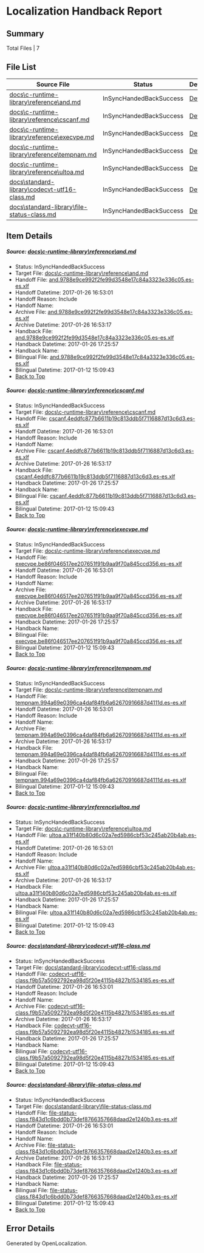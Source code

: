 # <a name='report-top'></a> Localization Handback Report

## Summary
 Total Files | 7

## File List
 Source File | Status | Details 
 ----------- | ------ | ------- 
 [docs\c-runtime-library\reference\and.md](https://github.com/openlocalizationtestorg/cpp-docs/blob/3168772cbb7e8127523bc2fc2da5cc9b4f59beb8/docs/c-runtime-library/reference/and.md) | InSyncHandedBackSuccess | [Details](#ce7cd9078015c38d83f574699908f1b2b7a9ede52512)
 [docs\c-runtime-library\reference\cscanf.md](https://github.com/openlocalizationtestorg/cpp-docs/blob/3168772cbb7e8127523bc2fc2da5cc9b4f59beb8/docs/c-runtime-library/reference/cscanf.md) | InSyncHandedBackSuccess | [Details](#2e9fb43a6da4ffe556fb1e217cb583e69095d0092622)
 [docs\c-runtime-library\reference\execvpe.md](https://github.com/openlocalizationtestorg/cpp-docs/blob/3168772cbb7e8127523bc2fc2da5cc9b4f59beb8/docs/c-runtime-library/reference/execvpe.md) | InSyncHandedBackSuccess | [Details](#634cbaeba1610c7f656185ff159e3a03dcce3cf42657)
 [docs\c-runtime-library\reference\tempnam.md](https://github.com/openlocalizationtestorg/cpp-docs/blob/3168772cbb7e8127523bc2fc2da5cc9b4f59beb8/docs/c-runtime-library/reference/tempnam.md) | InSyncHandedBackSuccess | [Details](#fe877564ca417090633c66c86d03318fbe73838b3167)
 [docs\c-runtime-library\reference\ultoa.md](https://github.com/openlocalizationtestorg/cpp-docs/blob/3168772cbb7e8127523bc2fc2da5cc9b4f59beb8/docs/c-runtime-library/reference/ultoa.md) | InSyncHandedBackSuccess | [Details](#f2a21f767b8315b2f419e26dce1c2e02ef5631fa3184)
 [docs\standard-library\codecvt-utf16-class.md](https://github.com/openlocalizationtestorg/cpp-docs/blob/5187996fc377bca8633360082d07f7ec8a68ee57/docs/standard-library/codecvt-utf16-class.md) | InSyncHandedBackSuccess | [Details](#8ee859512a6b4a3050eec6f91d4b3c8449cf918a12602)
 [docs\standard-library\file-status-class.md](https://github.com/openlocalizationtestorg/cpp-docs/blob/85c900f2263ae1c1089478badc85388e3b5e8548/docs/standard-library/file-status-class.md) | InSyncHandedBackSuccess | [Details](#b6418446418b16233cea45440510cafb372dc2fd12702)

## Item Details
##### <a name='ce7cd9078015c38d83f574699908f1b2b7a9ede52512'></a> Source: [docs\c-runtime-library\reference\and.md](https://github.com/openlocalizationtestorg/cpp-docs/blob/3168772cbb7e8127523bc2fc2da5cc9b4f59beb8/docs/c-runtime-library/reference/and.md)
* Status: InSyncHandedBackSuccess
* Target File: [docs\c-runtime-library\reference\and.md](https://github.com/OpenLocalizationTestOrg/cpp-docs.es-es/blob/44f8273232d72a2cffbae9b424b6e3020d36069d/docs/c-runtime-library/reference/and.md)
* Handoff File: [and.9788e9ce992f2fe99d3548e17c84a3323e336c05.es-es.xlf](https://github.com/OpenLocalizationTestOrg/cpp-docs.handoff/blob/9b7546ba3e9f2666d84bb95e3958def3d2f821dc/ol-handoff/OpenLocalizationTestOrg/cpp-docs.es-es/master/mt/and.9788e9ce992f2fe99d3548e17c84a3323e336c05.es-es.xlf)
* Handoff Datetime: 2017-01-26 16:53:01
* Handoff Reason: Include
* Handoff Name: 
* Archive File: [and.9788e9ce992f2fe99d3548e17c84a3323e336c05.es-es.xlf](https://github.com/OpenLocalizationTestOrg/cpp-docs.handoff/blob/7c51b26d656cd591cee2b5f0c907de707fde6351/ol-archive/OpenLocalizationTestOrg/cpp-docs.es-es/master/mt/and.9788e9ce992f2fe99d3548e17c84a3323e336c05.es-es.xlf)
* Archive Datetime: 2017-01-26 16:53:17
* Handback File: [and.9788e9ce992f2fe99d3548e17c84a3323e336c05.es-es.xlf](https://github.com/OpenLocalizationTestOrg/cpp-docs.handback/blob/2369a397cc34ee46300694f6ea8a4c5d4e561771/ol-handback/OpenLocalizationTestOrg/cpp-docs.es-es/master/mt/and.9788e9ce992f2fe99d3548e17c84a3323e336c05.es-es.xlf)
* Handback Datetime: 2017-01-26 17:25:57
* Handback Name: 
* Bilingual File: [and.9788e9ce992f2fe99d3548e17c84a3323e336c05.es-es.xlf](https://github.com/OpenLocalizationTestOrg/cpp-docs.handback/blob/489978880662672605d79496821f73f9c660482a/ol-handback/OpenLocalizationTestOrg/cpp-docs.es-es/master/mt/and.9788e9ce992f2fe99d3548e17c84a3323e336c05.es-es.xlf)
* Bilingual Datetime: 2017-01-12 15:09:43
* [Back to Top](#report-top)

##### <a name='2e9fb43a6da4ffe556fb1e217cb583e69095d0092622'></a> Source: [docs\c-runtime-library\reference\cscanf.md](https://github.com/openlocalizationtestorg/cpp-docs/blob/3168772cbb7e8127523bc2fc2da5cc9b4f59beb8/docs/c-runtime-library/reference/cscanf.md)
* Status: InSyncHandedBackSuccess
* Target File: [docs\c-runtime-library\reference\cscanf.md](https://github.com/OpenLocalizationTestOrg/cpp-docs.es-es/blob/44f8273232d72a2cffbae9b424b6e3020d36069d/docs/c-runtime-library/reference/cscanf.md)
* Handoff File: [cscanf.4eddfc877b6611b19c813ddb5f7116887d13c6d3.es-es.xlf](https://github.com/OpenLocalizationTestOrg/cpp-docs.handoff/blob/9b7546ba3e9f2666d84bb95e3958def3d2f821dc/ol-handoff/OpenLocalizationTestOrg/cpp-docs.es-es/master/mt/cscanf.4eddfc877b6611b19c813ddb5f7116887d13c6d3.es-es.xlf)
* Handoff Datetime: 2017-01-26 16:53:01
* Handoff Reason: Include
* Handoff Name: 
* Archive File: [cscanf.4eddfc877b6611b19c813ddb5f7116887d13c6d3.es-es.xlf](https://github.com/OpenLocalizationTestOrg/cpp-docs.handoff/blob/7c51b26d656cd591cee2b5f0c907de707fde6351/ol-archive/OpenLocalizationTestOrg/cpp-docs.es-es/master/mt/cscanf.4eddfc877b6611b19c813ddb5f7116887d13c6d3.es-es.xlf)
* Archive Datetime: 2017-01-26 16:53:17
* Handback File: [cscanf.4eddfc877b6611b19c813ddb5f7116887d13c6d3.es-es.xlf](https://github.com/OpenLocalizationTestOrg/cpp-docs.handback/blob/2369a397cc34ee46300694f6ea8a4c5d4e561771/ol-handback/OpenLocalizationTestOrg/cpp-docs.es-es/master/mt/cscanf.4eddfc877b6611b19c813ddb5f7116887d13c6d3.es-es.xlf)
* Handback Datetime: 2017-01-26 17:25:57
* Handback Name: 
* Bilingual File: [cscanf.4eddfc877b6611b19c813ddb5f7116887d13c6d3.es-es.xlf](https://github.com/OpenLocalizationTestOrg/cpp-docs.handback/blob/489978880662672605d79496821f73f9c660482a/ol-handback/OpenLocalizationTestOrg/cpp-docs.es-es/master/mt/cscanf.4eddfc877b6611b19c813ddb5f7116887d13c6d3.es-es.xlf)
* Bilingual Datetime: 2017-01-12 15:09:43
* [Back to Top](#report-top)

##### <a name='634cbaeba1610c7f656185ff159e3a03dcce3cf42657'></a> Source: [docs\c-runtime-library\reference\execvpe.md](https://github.com/openlocalizationtestorg/cpp-docs/blob/3168772cbb7e8127523bc2fc2da5cc9b4f59beb8/docs/c-runtime-library/reference/execvpe.md)
* Status: InSyncHandedBackSuccess
* Target File: [docs\c-runtime-library\reference\execvpe.md](https://github.com/OpenLocalizationTestOrg/cpp-docs.es-es/blob/44f8273232d72a2cffbae9b424b6e3020d36069d/docs/c-runtime-library/reference/execvpe.md)
* Handoff File: [execvpe.be86f046517ee207651f91b9aa9f70a845ccd356.es-es.xlf](https://github.com/OpenLocalizationTestOrg/cpp-docs.handoff/blob/9b7546ba3e9f2666d84bb95e3958def3d2f821dc/ol-handoff/OpenLocalizationTestOrg/cpp-docs.es-es/master/mt/execvpe.be86f046517ee207651f91b9aa9f70a845ccd356.es-es.xlf)
* Handoff Datetime: 2017-01-26 16:53:01
* Handoff Reason: Include
* Handoff Name: 
* Archive File: [execvpe.be86f046517ee207651f91b9aa9f70a845ccd356.es-es.xlf](https://github.com/OpenLocalizationTestOrg/cpp-docs.handoff/blob/7c51b26d656cd591cee2b5f0c907de707fde6351/ol-archive/OpenLocalizationTestOrg/cpp-docs.es-es/master/mt/execvpe.be86f046517ee207651f91b9aa9f70a845ccd356.es-es.xlf)
* Archive Datetime: 2017-01-26 16:53:17
* Handback File: [execvpe.be86f046517ee207651f91b9aa9f70a845ccd356.es-es.xlf](https://github.com/OpenLocalizationTestOrg/cpp-docs.handback/blob/2369a397cc34ee46300694f6ea8a4c5d4e561771/ol-handback/OpenLocalizationTestOrg/cpp-docs.es-es/master/mt/execvpe.be86f046517ee207651f91b9aa9f70a845ccd356.es-es.xlf)
* Handback Datetime: 2017-01-26 17:25:57
* Handback Name: 
* Bilingual File: [execvpe.be86f046517ee207651f91b9aa9f70a845ccd356.es-es.xlf](https://github.com/OpenLocalizationTestOrg/cpp-docs.handback/blob/489978880662672605d79496821f73f9c660482a/ol-handback/OpenLocalizationTestOrg/cpp-docs.es-es/master/mt/execvpe.be86f046517ee207651f91b9aa9f70a845ccd356.es-es.xlf)
* Bilingual Datetime: 2017-01-12 15:09:43
* [Back to Top](#report-top)

##### <a name='fe877564ca417090633c66c86d03318fbe73838b3167'></a> Source: [docs\c-runtime-library\reference\tempnam.md](https://github.com/openlocalizationtestorg/cpp-docs/blob/3168772cbb7e8127523bc2fc2da5cc9b4f59beb8/docs/c-runtime-library/reference/tempnam.md)
* Status: InSyncHandedBackSuccess
* Target File: [docs\c-runtime-library\reference\tempnam.md](https://github.com/OpenLocalizationTestOrg/cpp-docs.es-es/blob/44f8273232d72a2cffbae9b424b6e3020d36069d/docs/c-runtime-library/reference/tempnam.md)
* Handoff File: [tempnam.994a69e0396ca4daf84fb6a62670916687d4111d.es-es.xlf](https://github.com/OpenLocalizationTestOrg/cpp-docs.handoff/blob/9b7546ba3e9f2666d84bb95e3958def3d2f821dc/ol-handoff/OpenLocalizationTestOrg/cpp-docs.es-es/master/mt/tempnam.994a69e0396ca4daf84fb6a62670916687d4111d.es-es.xlf)
* Handoff Datetime: 2017-01-26 16:53:01
* Handoff Reason: Include
* Handoff Name: 
* Archive File: [tempnam.994a69e0396ca4daf84fb6a62670916687d4111d.es-es.xlf](https://github.com/OpenLocalizationTestOrg/cpp-docs.handoff/blob/7c51b26d656cd591cee2b5f0c907de707fde6351/ol-archive/OpenLocalizationTestOrg/cpp-docs.es-es/master/mt/tempnam.994a69e0396ca4daf84fb6a62670916687d4111d.es-es.xlf)
* Archive Datetime: 2017-01-26 16:53:17
* Handback File: [tempnam.994a69e0396ca4daf84fb6a62670916687d4111d.es-es.xlf](https://github.com/OpenLocalizationTestOrg/cpp-docs.handback/blob/2369a397cc34ee46300694f6ea8a4c5d4e561771/ol-handback/OpenLocalizationTestOrg/cpp-docs.es-es/master/mt/tempnam.994a69e0396ca4daf84fb6a62670916687d4111d.es-es.xlf)
* Handback Datetime: 2017-01-26 17:25:57
* Handback Name: 
* Bilingual File: [tempnam.994a69e0396ca4daf84fb6a62670916687d4111d.es-es.xlf](https://github.com/OpenLocalizationTestOrg/cpp-docs.handback/blob/489978880662672605d79496821f73f9c660482a/ol-handback/OpenLocalizationTestOrg/cpp-docs.es-es/master/mt/tempnam.994a69e0396ca4daf84fb6a62670916687d4111d.es-es.xlf)
* Bilingual Datetime: 2017-01-12 15:09:43
* [Back to Top](#report-top)

##### <a name='f2a21f767b8315b2f419e26dce1c2e02ef5631fa3184'></a> Source: [docs\c-runtime-library\reference\ultoa.md](https://github.com/openlocalizationtestorg/cpp-docs/blob/3168772cbb7e8127523bc2fc2da5cc9b4f59beb8/docs/c-runtime-library/reference/ultoa.md)
* Status: InSyncHandedBackSuccess
* Target File: [docs\c-runtime-library\reference\ultoa.md](https://github.com/OpenLocalizationTestOrg/cpp-docs.es-es/blob/44f8273232d72a2cffbae9b424b6e3020d36069d/docs/c-runtime-library/reference/ultoa.md)
* Handoff File: [ultoa.a31f140b80d6c02a7ed5986cbf53c245ab20b4ab.es-es.xlf](https://github.com/OpenLocalizationTestOrg/cpp-docs.handoff/blob/9b7546ba3e9f2666d84bb95e3958def3d2f821dc/ol-handoff/OpenLocalizationTestOrg/cpp-docs.es-es/master/mt/ultoa.a31f140b80d6c02a7ed5986cbf53c245ab20b4ab.es-es.xlf)
* Handoff Datetime: 2017-01-26 16:53:01
* Handoff Reason: Include
* Handoff Name: 
* Archive File: [ultoa.a31f140b80d6c02a7ed5986cbf53c245ab20b4ab.es-es.xlf](https://github.com/OpenLocalizationTestOrg/cpp-docs.handoff/blob/7c51b26d656cd591cee2b5f0c907de707fde6351/ol-archive/OpenLocalizationTestOrg/cpp-docs.es-es/master/mt/ultoa.a31f140b80d6c02a7ed5986cbf53c245ab20b4ab.es-es.xlf)
* Archive Datetime: 2017-01-26 16:53:17
* Handback File: [ultoa.a31f140b80d6c02a7ed5986cbf53c245ab20b4ab.es-es.xlf](https://github.com/OpenLocalizationTestOrg/cpp-docs.handback/blob/2369a397cc34ee46300694f6ea8a4c5d4e561771/ol-handback/OpenLocalizationTestOrg/cpp-docs.es-es/master/mt/ultoa.a31f140b80d6c02a7ed5986cbf53c245ab20b4ab.es-es.xlf)
* Handback Datetime: 2017-01-26 17:25:57
* Handback Name: 
* Bilingual File: [ultoa.a31f140b80d6c02a7ed5986cbf53c245ab20b4ab.es-es.xlf](https://github.com/OpenLocalizationTestOrg/cpp-docs.handback/blob/489978880662672605d79496821f73f9c660482a/ol-handback/OpenLocalizationTestOrg/cpp-docs.es-es/master/mt/ultoa.a31f140b80d6c02a7ed5986cbf53c245ab20b4ab.es-es.xlf)
* Bilingual Datetime: 2017-01-12 15:09:43
* [Back to Top](#report-top)

##### <a name='8ee859512a6b4a3050eec6f91d4b3c8449cf918a12602'></a> Source: [docs\standard-library\codecvt-utf16-class.md](https://github.com/openlocalizationtestorg/cpp-docs/blob/5187996fc377bca8633360082d07f7ec8a68ee57/docs/standard-library/codecvt-utf16-class.md)
* Status: InSyncHandedBackSuccess
* Target File: [docs\standard-library\codecvt-utf16-class.md](https://github.com/OpenLocalizationTestOrg/cpp-docs.es-es/blob/44f8273232d72a2cffbae9b424b6e3020d36069d/docs/standard-library/codecvt-utf16-class.md)
* Handoff File: [codecvt-utf16-class.f9b57a5092792ea98d5f20e4115b4827b1534185.es-es.xlf](https://github.com/OpenLocalizationTestOrg/cpp-docs.handoff/blob/9b7546ba3e9f2666d84bb95e3958def3d2f821dc/ol-handoff/OpenLocalizationTestOrg/cpp-docs.es-es/master/mt/codecvt-utf16-class.f9b57a5092792ea98d5f20e4115b4827b1534185.es-es.xlf)
* Handoff Datetime: 2017-01-26 16:53:01
* Handoff Reason: Include
* Handoff Name: 
* Archive File: [codecvt-utf16-class.f9b57a5092792ea98d5f20e4115b4827b1534185.es-es.xlf](https://github.com/OpenLocalizationTestOrg/cpp-docs.handoff/blob/7c51b26d656cd591cee2b5f0c907de707fde6351/ol-archive/OpenLocalizationTestOrg/cpp-docs.es-es/master/mt/codecvt-utf16-class.f9b57a5092792ea98d5f20e4115b4827b1534185.es-es.xlf)
* Archive Datetime: 2017-01-26 16:53:17
* Handback File: [codecvt-utf16-class.f9b57a5092792ea98d5f20e4115b4827b1534185.es-es.xlf](https://github.com/OpenLocalizationTestOrg/cpp-docs.handback/blob/2369a397cc34ee46300694f6ea8a4c5d4e561771/ol-handback/OpenLocalizationTestOrg/cpp-docs.es-es/master/mt/codecvt-utf16-class.f9b57a5092792ea98d5f20e4115b4827b1534185.es-es.xlf)
* Handback Datetime: 2017-01-26 17:25:57
* Handback Name: 
* Bilingual File: [codecvt-utf16-class.f9b57a5092792ea98d5f20e4115b4827b1534185.es-es.xlf](https://github.com/OpenLocalizationTestOrg/cpp-docs.handback/blob/489978880662672605d79496821f73f9c660482a/ol-handback/OpenLocalizationTestOrg/cpp-docs.es-es/master/mt/codecvt-utf16-class.f9b57a5092792ea98d5f20e4115b4827b1534185.es-es.xlf)
* Bilingual Datetime: 2017-01-12 15:09:43
* [Back to Top](#report-top)

##### <a name='b6418446418b16233cea45440510cafb372dc2fd12702'></a> Source: [docs\standard-library\file-status-class.md](https://github.com/openlocalizationtestorg/cpp-docs/blob/85c900f2263ae1c1089478badc85388e3b5e8548/docs/standard-library/file-status-class.md)
* Status: InSyncHandedBackSuccess
* Target File: [docs\standard-library\file-status-class.md](https://github.com/OpenLocalizationTestOrg/cpp-docs.es-es/blob/44f8273232d72a2cffbae9b424b6e3020d36069d/docs/standard-library/file-status-class.md)
* Handoff File: [file-status-class.f843d1c6bdd0b73def8766357668daad2e1240b3.es-es.xlf](https://github.com/OpenLocalizationTestOrg/cpp-docs.handoff/blob/9b7546ba3e9f2666d84bb95e3958def3d2f821dc/ol-handoff/OpenLocalizationTestOrg/cpp-docs.es-es/master/mt/file-status-class.f843d1c6bdd0b73def8766357668daad2e1240b3.es-es.xlf)
* Handoff Datetime: 2017-01-26 16:53:01
* Handoff Reason: Include
* Handoff Name: 
* Archive File: [file-status-class.f843d1c6bdd0b73def8766357668daad2e1240b3.es-es.xlf](https://github.com/OpenLocalizationTestOrg/cpp-docs.handoff/blob/7c51b26d656cd591cee2b5f0c907de707fde6351/ol-archive/OpenLocalizationTestOrg/cpp-docs.es-es/master/mt/file-status-class.f843d1c6bdd0b73def8766357668daad2e1240b3.es-es.xlf)
* Archive Datetime: 2017-01-26 16:53:17
* Handback File: [file-status-class.f843d1c6bdd0b73def8766357668daad2e1240b3.es-es.xlf](https://github.com/OpenLocalizationTestOrg/cpp-docs.handback/blob/2369a397cc34ee46300694f6ea8a4c5d4e561771/ol-handback/OpenLocalizationTestOrg/cpp-docs.es-es/master/mt/file-status-class.f843d1c6bdd0b73def8766357668daad2e1240b3.es-es.xlf)
* Handback Datetime: 2017-01-26 17:25:57
* Handback Name: 
* Bilingual File: [file-status-class.f843d1c6bdd0b73def8766357668daad2e1240b3.es-es.xlf](https://github.com/OpenLocalizationTestOrg/cpp-docs.handback/blob/489978880662672605d79496821f73f9c660482a/ol-handback/OpenLocalizationTestOrg/cpp-docs.es-es/master/mt/file-status-class.f843d1c6bdd0b73def8766357668daad2e1240b3.es-es.xlf)
* Bilingual Datetime: 2017-01-12 15:09:43
* [Back to Top](#report-top)


## Error Details

Generated by OpenLocalization.
